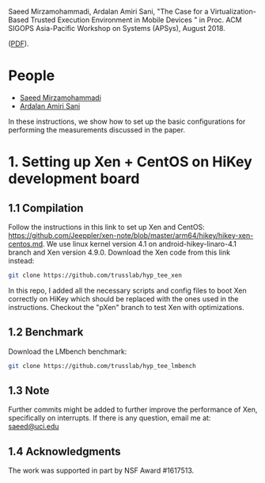 
Saeed Mirzamohammadi, Ardalan Amiri Sani, "The Case for a Virtualization-Based Trusted Execution Environment in Mobile Devices
" in Proc. ACM SIGOPS Asia-Pacific Workshop on Systems (APSys), August 2018.

([PDF](http://www.ics.uci.edu/~saeed/Mirzamohammadi_APSys18.pdf)).

# People

* [Saeed Mirzamohammadi](http://www.ics.uci.edu/~saeed)
* [Ardalan Amiri Sani](http://www.ics.uci.edu/~ardalan)

In these instructions, we show how to set up the basic configurations for performing the measurements discussed in the paper.

# 1. Setting up Xen + CentOS on HiKey development board

## 1.1 Compilation

Follow the instructions in this link to set up Xen and CentOS: https://github.com/Jeeppler/xen-note/blob/master/arm64/hikey/hikey-xen-centos.md.
We use linux kernel version 4.1 on android-hikey-linaro-4.1 branch and Xen version 4.9.0.
Download the Xen code from this link instead: 

```sh
git clone https://github.com/trusslab/hyp_tee_xen
```

In this repo, I added all the necessary scripts and config files to boot Xen correctly on HiKey which should be replaced with the ones used in the instructions.
Checkout the "pXen" branch to test Xen with optimizations.


## 1.2 Benchmark

Download the LMbench benchmark:

```sh
git clone https://github.com/trusslab/hyp_tee_lmbench
```

## 1.3 Note

Further commits might be added to further improve the performance of Xen, specifically on interrupts.
If there is any question, email me at: saeed@uci.edu

## 1.4 Acknowledgments

The work was supported in part by NSF Award #1617513.

